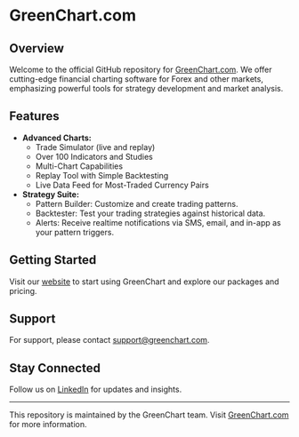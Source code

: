 # GreenChart.com

## Overview

Welcome to the official GitHub repository for [GreenChart.com](https://www.greenchart.com). We offer cutting-edge financial charting software for Forex and other markets, emphasizing powerful tools for strategy development and market analysis.

## Features

- **Advanced Charts:**
  - Trade Simulator (live and replay)
  - Over 100 Indicators and Studies
  - Multi-Chart Capabilities
  - Replay Tool with Simple Backtesting
  - Live Data Feed for Most-Traded Currency Pairs
- **Strategy Suite:**
  - Pattern Builder: Customize and create trading patterns.
  - Backtester: Test your trading strategies against historical data.
  - Alerts: Receive realtime notifications via SMS, email, and in-app as your pattern triggers.

## Getting Started

Visit our [website](https://www.greenchart.com) to start using GreenChart and explore our packages and pricing.

## Support

For support, please contact [support@greenchart.com](mailto:support@greenchart.com).

## Stay Connected

Follow us on [LinkedIn](https://www.linkedin.com/company/greenchart) for updates and insights.

---

This repository is maintained by the GreenChart team. Visit [GreenChart.com](https://www.greenchart.com) for more information.
